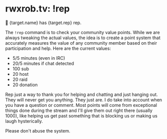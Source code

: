 # rwxrob.tv: !rep

🌟 {target.name} has {target.rep} rep.

The `!rep` command is to check your community value points. While we are always tweaking the actual values, the idea is to create a point system that accurately measures the value of any community member based on their participation and help. Here are the current values:

* 5/5 minutes (even in IRC)
* 20/5 minutes if chat detected
* 100 sub
* 20 host
* 20 raid
* 20 donation

Rep just a way to thank you for helping and chatting and just hanging out. They will never get you anything. They just are. I do take into account when you have a question or comment. Most points will come from exceptional things done during the stream and I'll give them out right there (usually 1000), like helping us get past something that is blocking us or making us laugh hysterically.

Please don't abuse the system.
